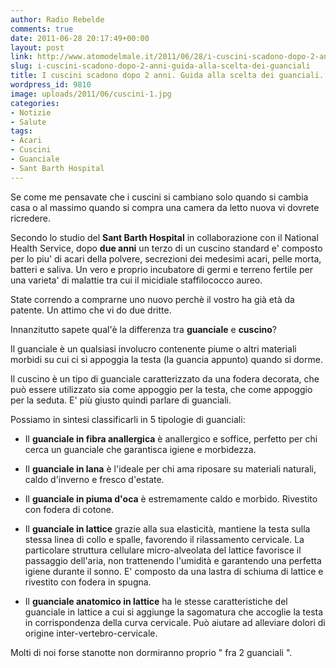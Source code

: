 ```yaml
---
author: Radio Rebelde
comments: true
date: 2011-06-28 20:17:49+00:00
layout: post
link: http://www.atomodelmale.it/2011/06/28/i-cuscini-scadono-dopo-2-anni-guida-alla-scelta-dei-guanciali/
slug: i-cuscini-scadono-dopo-2-anni-guida-alla-scelta-dei-guanciali
title: I cuscini scadono dopo 2 anni. Guida alla scelta dei guanciali.
wordpress_id: 9810
image: uploads/2011/06/cuscini-1.jpg
categories:
- Notizie
- Salute
tags:
- Acari
- Cuscini
- Guanciale
- Sant Barth Hospital
---
```



Se come me pensavate che i cuscini si cambiano solo quando si cambia casa o al massimo quando si compra una camera da letto nuova vi dovrete ricredere.

Secondo lo studio del **Sant Barth Hospital** in collaborazione con il National Health Service, dopo **due anni** un terzo di un cuscino standard e' composto per lo piu' di acari della polvere, secrezioni dei medesimi acari, pelle morta, batteri e saliva. Un vero e proprio incubatore di germi e terreno fertile per una varieta' di malattie tra cui il micidiale staffilococco aureo.

State correndo a comprarne uno nuovo perchè il vostro ha già età da patente. Un attimo che vi do due dritte.

Innanzitutto sapete qual'è la differenza tra **guanciale** e **cuscino**?

Il guanciale è un qualsiasi involucro contenente piume o altri materiali morbidi su cui ci si appoggia la testa (la guancia appunto) quando si dorme.

Il cuscino è un tipo di guanciale caratterizzato da una fodera decorata, che può essere utilizzato sia come appoggio per la testa, che come appoggio per la seduta. E' più giusto quindi parlare di guanciali.

Possiamo in sintesi classificarli in 5 tipologie di guanciali:

	
  * Il **guanciale in fibra anallergica** è anallergico e soffice, perfetto per chi cerca un guanciale che garantisca igiene e morbidezza.

	
  * Il **guanciale in lana** è l'ideale per chi ama riposare su materiali naturali, caldo d'inverno e fresco d'estate.

	
  * Il **guanciale in piuma d'oca** è estremamente caldo e morbido. Rivestito con fodera di cotone.

	
  * Il **guanciale in lattice** grazie alla sua elasticità, mantiene la testa sulla stessa linea di collo e spalle, favorendo il rilassamento cervicale. La particolare struttura cellulare micro-alveolata del lattice favorisce il passaggio dell'aria, non trattenendo l'umidità e garantendo una perfetta igiene durante il sonno. E' composto da una lastra di schiuma di lattice e rivestito con fodera in spugna.

	
  * Il **guanciale anatomico in lattice** ha le stesse caratteristiche del guanciale in lattice a cui si aggiunge la sagomatura che accoglie la testa in corrispondenza della curva cervicale. Può aiutare ad alleviare dolori di origine inter-vertebro-cervicale.

Molti di noi forse stanotte non dormiranno proprio " fra 2 guanciali ".
